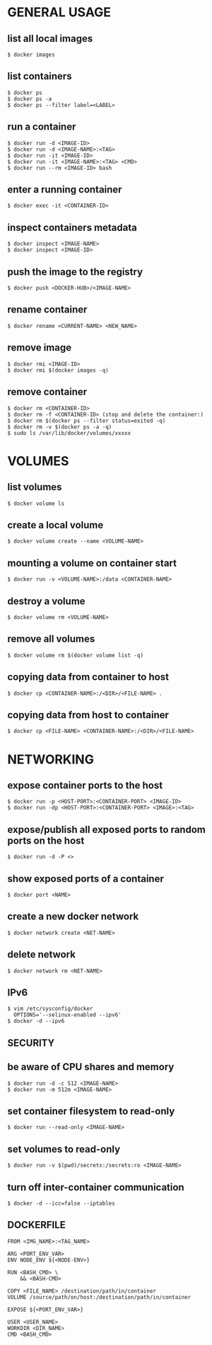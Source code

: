 ﻿# GENERAL USAGE

## list all local images
```
$ docker images
```

## list containers
```
$ docker ps
$ docker ps -a
$ docker ps --filter label=<LABEL>
```

## run a container
```
$ docker run -d <IMAGE-ID>
$ docker run -d <IMAGE-NAME>:<TAG>
$ docker run -it <IMAGE-ID>
$ docker run -it <IMAGE-NAME>:<TAG> <CMD>
$ docker run --rm <IMAGE-ID> bash
```

## enter a running container
```
$ docker exec -it <CONTAINER-ID>
```

## inspect containers metadata
```
$ docker inspect <IMAGE-NAME>
$ docker inspect <IMAGE-ID>
```

## push the image to the registry
```
$ docker push <DOCKER-HUB>/<IMAGE-NAME>
```

## rename container
```
$ docker rename <CURRENT-NAME> <NEW_NAME>
```

## remove image
```
$ docker rmi <IMAGE-ID>
$ docker rmi $(docker images -q)
```

## remove container
```
$ docker rm <CONTAINER-ID>
$ docker rm -f <CONTAINER-ID> (stop and delete the container:)
$ docker rm $(docker ps --filter status=exited -q)
$ docker rm -v $(docker ps -a -q)
$ sudo ls /var/lib/docker/volumes/xxxxx
```

# VOLUMES

## list volumes
```
$ docker volume ls
```

## create a local volume
```
$ docker volume create --name <VOLUME-NAME>
```

## mounting a volume on container start
```
$ docker run -v <VOLUME-NAME>:/data <CONTAINER-NAME>
```

## destroy a volume
```
$ docker volume rm <VOLUME-NAME>
```

## remove all volumes
```
$ docker volume rm $(docker volume list -q)
```

## copying data from container to host
```
$ docker cp <CONTAINER-NAME>:/<DIR>/<FILE-NAME> .
```

## copying data from host to container
```
$ docker cp <FILE-NAME> <CONTAINER-NAME>:/<DIR>/<FILE-NAME>
```

# NETWORKING

## expose container ports to the host
```
$ docker run -p <HOST-PORT>:<CONTAINER-PORT> <IMAGE-ID>
$ docker run -dp <HOST-PORT>:<CONTAINER-PORT> <IMAGE>:<TAG>
```

## expose/publish all exposed ports to random ports on the host
```
$ docker run -d -P <>
```

## show exposed ports of a container
```
$ docker port <NAME>
```

## create a new docker network
```
$ docker network create <NET-NAME>
```

## delete network
```
$ docker network rm <NET-NAME>
```

## IPv6
```
$ vim /etc/sysconfig/docker
  OPTIONS='--selinux-enabled --ipv6'
$ docker -d --ipv6
```

## SECURITY

## be aware of CPU shares and memory
```
$ docker run -d -c 512 <IMAGE-NAME>
$ docker run -m 512m <IMAGE-NAME>
```

## set container filesystem to read-only
```
$ docker run --read-only <IMAGE-NAME>
```

## set volumes to read-only
```
$ docker run -v $(pwd)/secrets:/secrets:ro <IMAGE-NAME>
```

## turn off inter-container communication
```
$ docker -d --icc=false --iptables
```

## DOCKERFILE
```
FROM <IMG_NAME>:<TAG_NAME>  

ARG <PORT_ENV_VAR>
ENV NODE_ENV ${<NODE-ENV>}  

RUN <BASH_CMD> \
    && <BASH-CMD>

COPY <FILE_NAME> /destination/path/in/container
VOLUME /source/path/on/host:/destination/path/in/container  

EXPOSE ${<PORT_ENV_VAR>} 

USER <USER_NAME>   
WORKDIR <DIR_NAME>
CMD <BASH_CMD>    
```     
